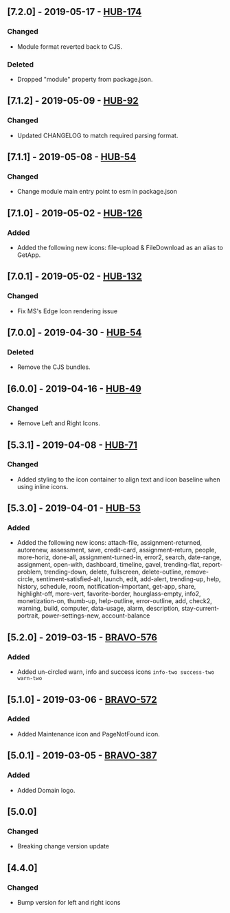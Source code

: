 ## [7.2.0] - 2019-05-17 - [HUB-174](https://creditandfinance.atlassian.net/browse/HUB-174)
### Changed
- Module format reverted back to CJS.
### Deleted
- Dropped "module" property from package.json.

## [7.1.2] - 2019-05-09 - [HUB-92](https://creditandfinance.atlassian.net/browse/HUB-92)
### Changed
- Updated CHANGELOG to match required parsing format.

## [7.1.1] - 2019-05-08 - [HUB-54](https://creditandfinance.atlassian.net/browse/HUB-54)
### Changed
- Change module main entry point to esm in package.json

## [7.1.0] - 2019-05-02 - [HUB-126](https://creditandfinance.atlassian.net/browse/HUB-126)
### Added
- Added the following new icons: file-upload & FileDownload as an alias to GetApp.

## [7.0.1] - 2019-05-02 - [HUB-132](https://creditandfinance.atlassian.net/browse/HUB-132)
### Changed
- Fix MS's Edge Icon rendering issue

## [7.0.0] - 2019-04-30 - [HUB-54](https://creditandfinance.atlassian.net/browse/HUB-54)
### Deleted
- Remove the CJS bundles.

## [6.0.0] - 2019-04-16 - [HUB-49](https://creditandfinance.atlassian.net/browse/HUB-49)
### Changed
- Remove Left and Right Icons.

## [5.3.1] - 2019-04-08 - [HUB-71](https://creditandfinance.atlassian.net/browse/HUB-71)
### Changed
- Added styling to the icon container to align text and icon baseline when using inline icons.

## [5.3.0] - 2019-04-01 - [HUB-53](https://creditandfinance.atlassian.net/browse/HUB-53)
### Added
- Added the following new icons: attach-file, assignment-returned, autorenew, assessment, save, credit-card, assignment-return, people, more-horiz, done-all, assignment-turned-in, error2, search, date-range, assignment, open-with, dashboard, timeline, gavel, trending-flat, report-problem, trending-down, delete, fullscreen, delete-outline, remove-circle, sentiment-satisfied-alt, launch, edit, add-alert, trending-up, help, history, schedule, room, notification-important, get-app, share, highlight-off, more-vert, favorite-border, hourglass-empty, info2, monetization-on, thumb-up, help-outline, error-outline, add, check2, warning, build, computer, data-usage, alarm, description, stay-current-portrait, power-settings-new, account-balance

## [5.2.0] - 2019-03-15 - [BRAVO-576](https://creditandfinance.atlassian.net/browse/BRAVO-576)
### Added
- Added un-circled warn, info and success icons `info-two success-two warn-two`

## [5.1.0] - 2019-03-06 - [BRAVO-572](https://creditandfinance.atlassian.net/browse/BRAVO-572)
### Added
- Added Maintenance icon and PageNotFound icon.

## [5.0.1] - 2019-03-05 - [BRAVO-387](https://creditandfinance.atlassian.net/browse/BRAVO-387)
### Added
- Added Domain logo.

## [5.0.0]
### Changed
- Breaking change version update

## [4.4.0]
### Changed
- Bump version for left and right icons
